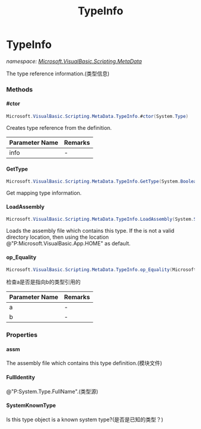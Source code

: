 ﻿---
title: TypeInfo
---

# TypeInfo
_namespace: [Microsoft.VisualBasic.Scripting.MetaData](N-Microsoft.VisualBasic.Scripting.MetaData.html)_

The type reference information.(类型信息)

### Methods

#### #ctor
```csharp
Microsoft.VisualBasic.Scripting.MetaData.TypeInfo.#ctor(System.Type)
```
Creates type reference from the definition.

|Parameter Name|Remarks|
|--------------|-------|
|info|-|


#### GetType
```csharp
Microsoft.VisualBasic.Scripting.MetaData.TypeInfo.GetType(System.Boolean)
```
Get mapping type information.

#### LoadAssembly
```csharp
Microsoft.VisualBasic.Scripting.MetaData.TypeInfo.LoadAssembly(System.String)
```
Loads the assembly file which contains this type. If the is not a valid directory location, 
 then using the location @"P:Microsoft.VisualBasic.App.HOME" as default.

#### op_Equality
```csharp
Microsoft.VisualBasic.Scripting.MetaData.TypeInfo.op_Equality(Microsoft.VisualBasic.Scripting.MetaData.TypeInfo,System.Type)
```
检查a是否是指向b的类型引用的

|Parameter Name|Remarks|
|--------------|-------|
|a|-|
|b|-|




### Properties

#### assm
The assembly file which contains this type definition.(模块文件)
#### FullIdentity
@"P:System.Type.FullName".(类型源)
#### SystemKnownType
Is this type object is a known system type?(是否是已知的类型？)

